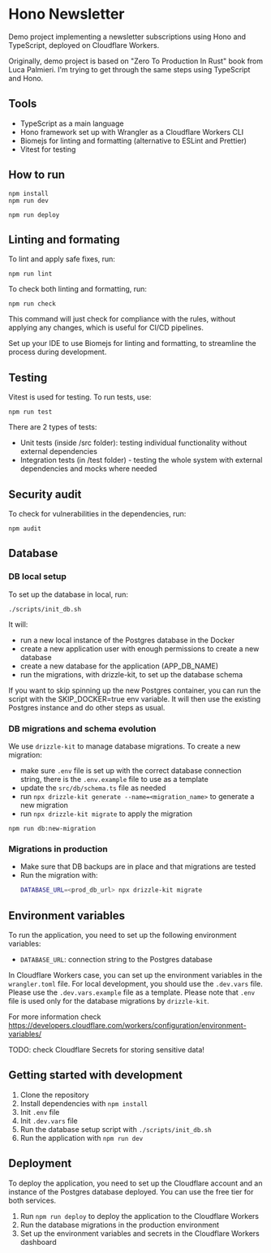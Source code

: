 # Hono Newsletter

Demo project implementing a newsletter subscriptions using Hono and TypeScript,
deployed on Cloudflare Workers.

Originally, demo project is based on "Zero To Production In Rust" book from Luca
Palmieri. I'm trying to get through the same steps using TypeScript and Hono.

## Tools
- TypeScript as a main language
- Hono framework set up with Wrangler as a Cloudflare Workers CLI
- Biomejs for linting and formatting (alternative to ESLint and Prettier)
- Vitest for testing

## How to run
```
npm install
npm run dev
```

```
npm run deploy
```

## Linting and formating

To lint and apply safe fixes, run:
```
npm run lint
```

To check both linting and formatting, run:
```
npm run check
```
This command will just check for compliance with the rules, without applying 
any changes, which is useful for CI/CD pipelines.

Set up your IDE to use Biomejs for linting and formatting, to 
streamline the process during development.

## Testing
Vitest is used for testing. To run tests, use:
```
npm run test
```

There are 2 types of tests:
- Unit tests (inside /src folder): testing individual functionality without external dependencies
- Integration tests (in /test folder) - testing the whole system with external dependencies and mocks where needed

## Security audit

To check for vulnerabilities in the dependencies, run:
```
npm audit
```

## Database
### DB local setup

To set up the database in local, run:
```
./scripts/init_db.sh
```

It will:
- run a new local instance of the Postgres database in the Docker
- create a new application user with enough permissions to create a new database
- create a new database for the application (APP_DB_NAME)
- run the migrations, with drizzle-kit, to set up the database schema

If you want to skip spinning up the new Postgres container, you can run the script 
with the SKIP_DOCKER=true env variable. It will then use the existing Postgres
instance and do other steps as usual.


### DB migrations and schema evolution
We use `drizzle-kit` to manage database migrations. To create a new migration:

- make sure `.env` file is set up with the correct database connection string, there is the `.env.example` file to use as a template
- update the `src/db/schema.ts` file as needed
- run `npx drizzle-kit generate --name=<migration_name>` to generate a new migration
- run `npx drizzle-kit migrate` to apply the migration

```
npm run db:new-migration
```

### Migrations in production
- Make sure that DB backups are in place and that migrations are tested
- Run the migration with:
  ```sh
  DATABASE_URL=<prod_db_url> npx drizzle-kit migrate
  ```

## Environment variables

To run the application, you need to set up the following environment variables:
- `DATABASE_URL`: connection string to the Postgres database

In Cloudflare Workers case, you can set up the environment variables in the 
`wrangler.toml` file. For local development, you should use the `.dev.vars` file.
Please use the `.dev.vars.example` file as a template. Please note that `.env` 
file is used only for the database migrations by `drizzle-kit`.

For more information check https://developers.cloudflare.com/workers/configuration/environment-variables/

TODO: check Cloudflare Secrets for storing sensitive data!


## Getting started with development

1. Clone the repository
2. Install dependencies with `npm install`
3. Init `.env` file
4. Init `.dev.vars` file
5. Run the database setup script with `./scripts/init_db.sh`
6. Run the application with `npm run dev`

## Deployment

To deploy the application, you need to set up the Cloudflare account and an 
instance of the Postgres database deployed. You can use the free tier for both 
services.

1. Run `npm run deploy` to deploy the application to the Cloudflare Workers
2. Run the database migrations in the production environment
3. Set up the environment variables and secrets in the Cloudflare Workers dashboard
